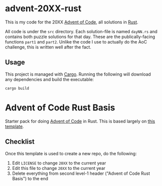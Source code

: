 # advent-20XX-rust

This is my code for the 20XX [Advent of Code](https://adventofcode.com/20XX),
all solutions in [Rust](https://www.rust-lang.org/).

All code is under the `src` directory. Each solution-file is named `dayNN.rs`
and contains both puzzle solutions for that day. These are the
publically-facing functions `part1` and `part2`. Unlike the code I use to
actually do the AoC challenge, this is written well after the fact.

## Usage

This project is managed with [Cargo](https://doc.rust-lang.org/cargo/). Running
the following will download any dependencies and build the executable:

```
cargo build
```

# Advent of Code Rust Basis

Starter pack for doing [Advent of Code](https://www.adventofcode.com) in
Rust. This is based largely on
[this template](https://github.com/nickyvanurk/advent-of-code-rust-template).

## Checklist

Once this template is used to create a new repo, do the following:

1. Edit `LICENSE` to change `20XX` to the current year
2. Edit this file to change `20XX` to the current year
3. Delete everything from second level-1 header ("Advent of Code Rust Basis")
   to the end
